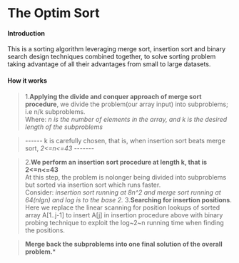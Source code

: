 # The Optim Sort    
#### Introduction   
This is a sorting algorithm leveraging merge sort, insertion sort 
and binary search design techniques combined together, to solve sorting problem 
taking advantage of all their advantages from small to large datasets.      

#### How it works     
>1.**Applying the divide and conquer approach of merge sort procedure**, we divide 
the problem(our array input) into subproblems; i.e n/k subproblems.    
>Where: *n is the number of elements in the array, and k is the desired length of the subproblems*   

>------ k is carefully chosen, that is, when insertion sort beats merge sort, *2<=n<=43* -------   

>2.**We perform an insertion sort procedure at length k, that is 2<=n<=43**  
>At this step, the problem is nolonger being divided into subproblems but sorted via insertion sort which runs faster.  
>Consider: *insertion sort running at 8n^2 and merge sort running at 64(nlgn) and log is to the base 2.*
>3.**Searching for insertion positions**. Here we replace the linear scanning for position lookups of 
sorted array A[1..j-1] to insert A[j] in insertion procedure above with binary probing technique to exploit 
the log~2~n running time when finding the positions.  
  
>**Merge back the subproblems into one final solution of the overall problem.***
